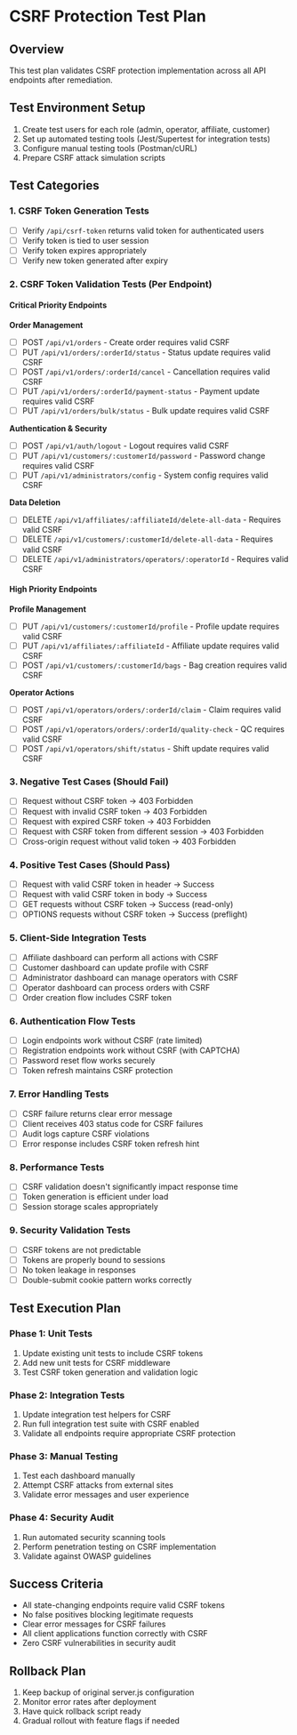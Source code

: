 # CSRF Protection Test Plan

## Overview
This test plan validates CSRF protection implementation across all API endpoints after remediation.

## Test Environment Setup
1. Create test users for each role (admin, operator, affiliate, customer)
2. Set up automated testing tools (Jest/Supertest for integration tests)
3. Configure manual testing tools (Postman/cURL)
4. Prepare CSRF attack simulation scripts

## Test Categories

### 1. CSRF Token Generation Tests
- [ ] Verify `/api/csrf-token` returns valid token for authenticated users
- [ ] Verify token is tied to user session
- [ ] Verify token expires appropriately
- [ ] Verify new token generated after expiry

### 2. CSRF Token Validation Tests (Per Endpoint)

#### Critical Priority Endpoints
**Order Management**
- [ ] POST `/api/v1/orders` - Create order requires valid CSRF
- [ ] PUT `/api/v1/orders/:orderId/status` - Status update requires valid CSRF
- [ ] POST `/api/v1/orders/:orderId/cancel` - Cancellation requires valid CSRF
- [ ] PUT `/api/v1/orders/:orderId/payment-status` - Payment update requires valid CSRF
- [ ] PUT `/api/v1/orders/bulk/status` - Bulk update requires valid CSRF

**Authentication & Security**
- [ ] POST `/api/v1/auth/logout` - Logout requires valid CSRF
- [ ] PUT `/api/v1/customers/:customerId/password` - Password change requires valid CSRF
- [ ] PUT `/api/v1/administrators/config` - System config requires valid CSRF

**Data Deletion**
- [ ] DELETE `/api/v1/affiliates/:affiliateId/delete-all-data` - Requires valid CSRF
- [ ] DELETE `/api/v1/customers/:customerId/delete-all-data` - Requires valid CSRF
- [ ] DELETE `/api/v1/administrators/operators/:operatorId` - Requires valid CSRF

#### High Priority Endpoints
**Profile Management**
- [ ] PUT `/api/v1/customers/:customerId/profile` - Profile update requires valid CSRF
- [ ] PUT `/api/v1/affiliates/:affiliateId` - Affiliate update requires valid CSRF
- [ ] POST `/api/v1/customers/:customerId/bags` - Bag creation requires valid CSRF

**Operator Actions**
- [ ] POST `/api/v1/operators/orders/:orderId/claim` - Claim requires valid CSRF
- [ ] POST `/api/v1/operators/orders/:orderId/quality-check` - QC requires valid CSRF
- [ ] POST `/api/v1/operators/shift/status` - Shift update requires valid CSRF

### 3. Negative Test Cases (Should Fail)
- [ ] Request without CSRF token → 403 Forbidden
- [ ] Request with invalid CSRF token → 403 Forbidden
- [ ] Request with expired CSRF token → 403 Forbidden
- [ ] Request with CSRF token from different session → 403 Forbidden
- [ ] Cross-origin request without valid token → 403 Forbidden

### 4. Positive Test Cases (Should Pass)
- [ ] Request with valid CSRF token in header → Success
- [ ] Request with valid CSRF token in body → Success
- [ ] GET requests without CSRF token → Success (read-only)
- [ ] OPTIONS requests without CSRF token → Success (preflight)

### 5. Client-Side Integration Tests
- [ ] Affiliate dashboard can perform all actions with CSRF
- [ ] Customer dashboard can update profile with CSRF
- [ ] Administrator dashboard can manage operators with CSRF
- [ ] Operator dashboard can process orders with CSRF
- [ ] Order creation flow includes CSRF token

### 6. Authentication Flow Tests
- [ ] Login endpoints work without CSRF (rate limited)
- [ ] Registration endpoints work without CSRF (with CAPTCHA)
- [ ] Password reset flow works securely
- [ ] Token refresh maintains CSRF protection

### 7. Error Handling Tests
- [ ] CSRF failure returns clear error message
- [ ] Client receives 403 status code for CSRF failures
- [ ] Audit logs capture CSRF violations
- [ ] Error response includes CSRF token refresh hint

### 8. Performance Tests
- [ ] CSRF validation doesn't significantly impact response time
- [ ] Token generation is efficient under load
- [ ] Session storage scales appropriately

### 9. Security Validation Tests
- [ ] CSRF tokens are not predictable
- [ ] Tokens are properly bound to sessions
- [ ] No token leakage in responses
- [ ] Double-submit cookie pattern works correctly

## Test Execution Plan

### Phase 1: Unit Tests
1. Update existing unit tests to include CSRF tokens
2. Add new unit tests for CSRF middleware
3. Test CSRF token generation and validation logic

### Phase 2: Integration Tests
1. Update integration test helpers for CSRF
2. Run full integration test suite with CSRF enabled
3. Validate all endpoints require appropriate CSRF protection

### Phase 3: Manual Testing
1. Test each dashboard manually
2. Attempt CSRF attacks from external sites
3. Validate error messages and user experience

### Phase 4: Security Audit
1. Run automated security scanning tools
2. Perform penetration testing on CSRF implementation
3. Validate against OWASP guidelines

## Success Criteria
- All state-changing endpoints require valid CSRF tokens
- No false positives blocking legitimate requests
- Clear error messages for CSRF failures
- All client applications function correctly with CSRF
- Zero CSRF vulnerabilities in security audit

## Rollback Plan
1. Keep backup of original server.js configuration
2. Monitor error rates after deployment
3. Have quick rollback script ready
4. Gradual rollout with feature flags if needed